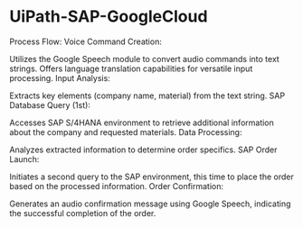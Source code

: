 # UiPath-SAP-GoogleCloud

Process Flow:
Voice Command Creation:

Utilizes the Google Speech module to convert audio commands into text strings.
Offers language translation capabilities for versatile input processing.
Input Analysis:

Extracts key elements (company name, material) from the text string.
SAP Database Query (1st):

Accesses SAP S/4HANA environment to retrieve additional information about the company and requested materials.
Data Processing:

Analyzes extracted information to determine order specifics.
SAP Order Launch:

Initiates a second query to the SAP environment, this time to place the order based on the processed information.
Order Confirmation:

Generates an audio confirmation message using Google Speech, indicating the successful completion of the order.
